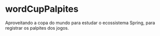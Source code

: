 # wordCupPalpites
Aproveitando a copa do mundo para estudar o ecossistema Spring, para registrar os palpites dos jogos.
